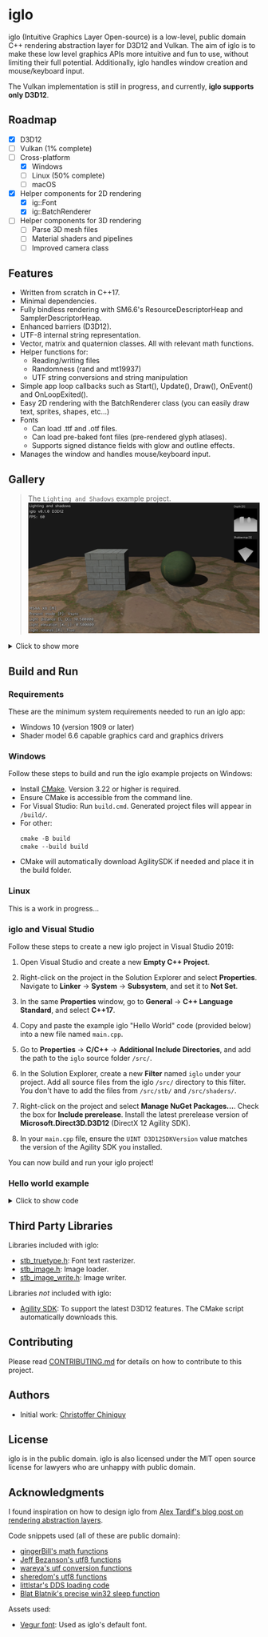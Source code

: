 # iglo

iglo (Intuitive Graphics Layer Open-source) is a low-level, public domain C++ rendering abstraction layer for D3D12 and Vulkan. The aim of iglo is to make these low level graphics APIs more intuitive and fun to use, without limiting their full potential. Additionally, iglo handles window creation and mouse/keyboard input.

The Vulkan implementation is still in progress, and currently, **iglo supports only D3D12**.

## Roadmap

- [x] D3D12
- [ ] Vulkan (1% complete)
- [ ] Cross-platform
  - [x] Windows
  - [ ] Linux (50% complete)
  - [ ] macOS
- [x] Helper components for 2D rendering
  -  [x] ig::Font
  -  [x] ig::BatchRenderer
- [ ] Helper components for 3D rendering
  -  [ ] Parse 3D mesh files
  -  [ ] Material shaders and pipelines
  -  [ ] Improved camera class

## Features

- Written from scratch in C++17.
- Minimal dependencies.
- Fully bindless rendering with SM6.6's ResourceDescriptorHeap and SamplerDescriptorHeap.
- Enhanced barriers (D3D12).
- UTF-8 internal string representation.
- Vector, matrix and quaternion classes. All with relevant math functions.
- Helper functions for:
  - Reading/writing files
  - Randomness (rand and mt19937)
  - UTF string conversions and string manipulation
- Simple app loop callbacks such as Start(), Update(), Draw(), OnEvent() and OnLoopExited().
- Easy 2D rendering with the BatchRenderer class (you can easily draw text, sprites, shapes, etc...)
- Fonts
  - Can load .ttf and .otf files.
  - Can load pre-baked font files (pre-rendered glyph atlases).
  - Supports signed distance fields with glow and outline effects.
- Manages the window and handles mouse/keyboard input.

## Gallery

> The `Lighting and Shadows` example project.
![](images/example-projects/LightingAndShadows.png)

<details>
<summary>Click to show more</summary>

> The `Camera and Skybox` example project demonstrates how to use the ig::BaseCamera class and how to render a skybox. It also demonstrates how to use instancing to render models (cubes in this case).
![](images/example-projects/CameraAndSkybox.png)

> The `Hello BatchRenderer` example project demonstrates how to use the ig::BatchRenderer class to render various types of 2D geometry.
![](images/example-projects/HelloBatchRenderer1.png)
![](images/example-projects/HelloBatchRenderer2.png)
![](images/example-projects/HelloBatchRenderer3.png)
![](images/example-projects/HelloBatchRenderer4.png)
![](images/example-projects/HelloBatchRenderer5.png)
![](images/example-projects/HelloBatchRenderer6.png)
![](images/example-projects/HelloBatchRenderer7.png)

> The `Hello cube` and `Hello world` example projects.
![](images/example-projects/HelloCube.png)
![](images/example-projects/HelloWorld.png)

</details>

## Build and Run

### Requirements

These are the minimum system requirements needed to run an iglo app:

- Windows 10 (version 1909 or later)
- Shader model 6.6 capable graphics card and graphics drivers

### Windows

Follow these steps to build and run the iglo example projects on Windows:

- Install [CMake](https://cmake.org/download/). Version 3.22 or higher is required.
- Ensure CMake is accessible from the command line. 
- For Visual Studio: Run `build.cmd`. Generated project files will appear in `/build/`. 
- For other:
  ```
  cmake -B build
  cmake --build build
  ```
- CMake will automatically download AgilitySDK if needed and place it in the build folder.

### Linux

This is a work in progress...

### iglo and Visual Studio

Follow these steps to create a new iglo project in Visual Studio 2019:  

1. Open Visual Studio and create a new **Empty C++ Project**.  

2. Right-click on the project in the Solution Explorer and select **Properties**. Navigate to **Linker** → **System** → **Subsystem**, and set it to **Not Set**.  

3. In the same **Properties** window, go to **General** → **C++ Language Standard**, and select **C++17**.  

4. Copy and paste the example iglo "Hello World" code (provided below) into a new file named `main.cpp`.  

5. Go to **Properties** → **C/C++** → **Additional Include Directories**, and add the path to the `iglo` source folder `/src/`.  

6. In the Solution Explorer, create a new **Filter** named `iglo` under your project. Add all source files from the iglo `/src/` directory to this filter. You don't have to add the files from `/src/stb/` and `/src/shaders/`. 

7. Right-click on the project and select **Manage NuGet Packages...**. Check the box for **Include prerelease**. Install the latest prerelease version of **Microsoft.Direct3D.D3D12** (DirectX 12 Agility SDK).  

8. In your `main.cpp` file, ensure the `UINT D3D12SDKVersion` value matches the version of the Agility SDK you installed.  

You can now build and run your iglo project!

### Hello world example

<details>
<summary>Click to show code</summary>

```
#include "iglo.h"
#include "igloFont.h"
#include "igloBatchRenderer.h"
#include "igloMainLoop.h"

#ifdef IGLO_D3D12
// Agility SDK path and version. Support for enhanced barriers and shader model 6.6 is required.
extern "C" { __declspec(dllexport) extern const UINT D3D12SDKVersion = 715; }
extern "C" { __declspec(dllexport) extern const char* D3D12SDKPath = u8".\\D3D12\\"; }
#endif

ig::IGLOContext context;
ig::CommandList cmd;
ig::Font defaultFont;
ig::BatchRenderer r;
ig::MainLoop mainloop;

void Start()
{
	cmd.Load(context, ig::CommandListType::Graphics);

	cmd.Begin();
	{
		defaultFont.LoadAsPrebaked(context, cmd, ig::GetDefaultFont()); // Load embedded prebaked font
		r.Load(context, cmd, context.GetBackBufferRenderTargetDesc());
	}
	cmd.End();

	// Submit work to the GPU and wait for the work to complete before proceeding
	context.WaitForCompletion(context.Submit(cmd));
}

void OnLoopExited()
{
	context.WaitForIdleDevice(); // Wait for GPU to finish all remaining work before resources get released
}

// This is called once per frame.
void Update(double elapsedSeconds)
{
}

// This is a frame-rate independent callback that allows you to decouple the game physics frame-rate from the visual frame-rate.
// This is called with a fixed timestep.
void FixedUpdate()
{
}

void OnEvent(ig::Event e)
{
	if (e.type == ig::EventType::CloseRequest)
	{
		mainloop.Quit();
		return;
	}
}

void Draw()
{
	cmd.Begin();
	{
		// The back buffer will now be used as a render target
		cmd.AddTextureBarrier(context.GetBackBuffer(), ig::SimpleBarrier::Common, ig::SimpleBarrier::RenderTarget, false);
		cmd.FlushBarriers();

		cmd.SetRenderTarget(&context.GetBackBuffer());
		cmd.SetViewport((float)context.GetWidth(), (float)context.GetHeight());
		cmd.SetScissorRectangle(context.GetWidth(), context.GetHeight());
		cmd.ClearColor(context.GetBackBuffer(), ig::Colors::Black);

		r.Begin(cmd);
		{
			r.DrawString(64, 64, "Hello world!", defaultFont, ig::Colors::Green);
		}
		r.End();

		// The back buffer will now be used to present
		cmd.AddTextureBarrier(context.GetBackBuffer(), ig::SimpleBarrier::RenderTarget, ig::SimpleBarrier::Common, false);
		cmd.FlushBarriers();
	}
	cmd.End();

	context.Submit(cmd);
	context.Present();
}

#ifdef _WIN32
int WINAPI WinMain(HINSTANCE hInstance, HINSTANCE hPrevInst, LPSTR lpCmdLine, int nShow)
#endif
#ifdef __linux__
int main(int argc, char** argv)
#endif
{
	if (context.Load(
		ig::WindowSettings("Hello world!", 640, 480),
		ig::RenderSettings(ig::PresentMode::Vsync)))
	{
		mainloop.Run(context, Start, OnLoopExited, Draw, Update, FixedUpdate, OnEvent);
	}
	// The iglo objects declared on the stack get released here in the reverse order they were declared
	return 0;
}
```

</details>

## Third Party Libraries

Libraries included with iglo:
- [stb_truetype.h](https://github.com/nothings/stb/): Font text rasterizer.
- [stb_image.h](https://github.com/nothings/stb/): Image loader.
- [stb_image_write.h](https://github.com/nothings/stb/): Image writer.

Libraries *not* included with iglo:
- [Agility SDK](https://devblogs.microsoft.com/directx/directx12agility/): To support the latest D3D12 features. The CMake script automatically downloads this.

## Contributing

Please read [CONTRIBUTING.md](CONTRIBUTING.md) for details on how to contribute to this project.

## Authors

- Initial work: [Christoffer Chiniquy](https://github.com/c-chiniquy)

## License

iglo is in the public domain. iglo is also licensed under the MIT open source license for lawyers who are unhappy with public domain.

## Acknowledgments

I found inspiration on how to design iglo from [Alex Tardif's blog post on rendering abstraction layers](https://alextardif.com/RenderingAbstractionLayers.html).

Code snippets used (all of these are public domain):
- [gingerBill's math functions](https://github.com/gingerBill/gb/blob/master/gb_math.h)
- [Jeff Bezanson's utf8 functions](https://github.com/JeffBezanson/cutef8/blob/master/utf8.c)
- [wareya's utf conversion functions](https://github.com/wareya/unishim/blob/master/unishim.h)
- [sheredom's utf8 functions](https://github.com/sheredom/utf8.h/blob/master/utf8.h)
- [littlstar's DDS loading code](https://github.com/littlstar/soil/)
- [Blat Blatnik's precise win32 sleep function](https://github.com/blat-blatnik/Snippets/blob/main/precise_sleep.c)

Assets used:
- [Vegur font](https://www.fontspace.com/vegur-font-f7408): Used as iglo's default font.
